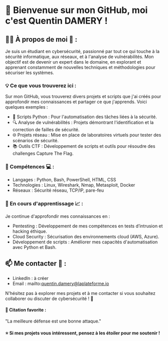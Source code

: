 # 👋 Bienvenue sur mon GitHub, moi c'est Quentin DAMERY !

## 👨‍💻 À propos de moi 👀 :
Je suis un étudiant en cybersécurité, passionné par tout ce qui touche à la sécurité informatique, aux réseaux, et à l'analyse de vulnérabilités. Mon objectif est de devenir un expert dans le domaine, en explorant et apprenant constamment de nouvelles techniques et méthodologies pour sécuriser les systèmes.

### 💡 Ce que vous trouverez ici :
Sur mon GitHub, vous trouverez divers projets et scripts que j'ai créés pour approfondir mes connaissances et partager ce que j'apprends. Voici quelques exemples :
- 📂 Scripts Python : Pour l'automatisation des tâches liées à la sécurité.
- 🔍 Analyse de vulnérabilités : Projets démontrant l'identification et la correction de failles de sécurité.
- 🌐 Projets réseau : Mise en place de laboratoires virtuels pour tester des scénarios de sécurité.
- 📚 Outils CTF : Développement de scripts et outils pour résoudre des challenges Capture The Flag.

### 🚀 Compétences 💻 :
- Langages : Python, Bash, PowerShell, HTML, CSS
- Technologies : Linux, Wireshark, Nmap, Metasploit, Docker
- Réseaux : Sécurité réseau, TCP/IP, pare-feu
      
### 🌱 En cours d'apprentissage 📈 :
Je continue d'approfondir mes connaissances en :
- Pentesting : Développement de mes compétences en tests d’intrusion et hacking éthique.
- Cloud Security : Sécurisation des environnements cloud (AWS, Azure).
- Développement de scripts : Améliorer mes capacités d'automatisation avec Python et Bash.
      
## 📫 Me contacter 🔗 :
- LinkedIn : à créer
- Email : mailto:quentin.damery@laplateforme.io
      
N'hésitez pas à explorer mes projets et à me contacter si vous souhaitez collaborer ou discuter de cybersécurité ! 💬

#### 📜 Citation favorite :
"La meilleure défense est une bonne attaque."

#### ⭐️ Si mes projets vous intéressent, pensez à les étoiler pour me soutenir !
